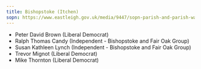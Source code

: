 ```yaml
---
title: Bishopstoke (Itchen)
sopn: https://www.eastleigh.gov.uk/media/9447/sopn-parish-and-parish-wards.pdf
---
```


- Peter David Brown (Liberal Democrat)
- Ralph Thomas Candy (Independent - Bishopstoke and Fair Oak Group)
- Susan Kathleen Lynch (Independent - Bishopstoke and Fair Oak Group)
- Trevor Mignot (Liberal Democrat)
- Mike Thornton (Liberal Democrat)
